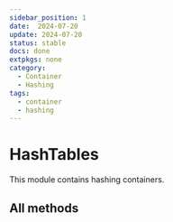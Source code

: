 ```yaml
---
sidebar_position: 1
date:  2024-07-20 
update: 2024-07-20 
status: stable
docs: done
extpkgs: none
category:
  - Container
  - Hashing
tags:
  - container
  - hashing
---
```


# HashTables

This module contains hashing containers.

## All methods
